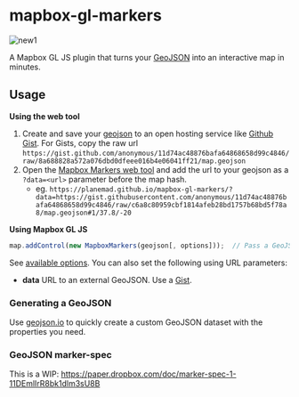 # mapbox-gl-markers

![new1](https://user-images.githubusercontent.com/126868/35832156-2f69edfe-0a9a-11e8-8f9f-cd4add6e9555.gif)

A Mapbox GL JS plugin that turns your [GeoJSON](http://geojson.io/#id=gist:anonymous/96d84a56487ec7221365ab3781326671&map=1/36/19) into an interactive map in minutes.


## Usage

**Using the web tool**

1. Create and save your [geojson](http://geojson.io/#id=gist:anonymous/11d74ac48876bafa64868658d99c4846&map=1/-12/-1) to an open hosting service like [Github Gist](https://gist.github.com/anonymous/11d74ac48876bafa64868658d99c4846). For Gists, copy the raw url `https://gist.github.com/anonymous/11d74ac48876bafa64868658d99c4846/raw/8a688828a572a076dbd0dfeee016b4e06041ff21/map.geojson`
2. Open the [Mapbox Markers web tool](https://mapbox.github.io/mapbox-gl-markers/) and add the url to your geojson as a `?data=<url>` parameter before the map hash.
    - eg. `https://planemad.github.io/mapbox-gl-markers/?data=https://gist.githubusercontent.com/anonymous/11d74ac48876bafa64868658d99c4846/raw/c6a8c80959cbf1814afeb28bd1757b68bd5f78a8/map.geojson#1/37.8/-20`

**Using Mapbox GL JS**

```javascript
map.addControl(new MapboxMarkers(geojson[, options]));  // Pass a GeoJSON feature collection that follows the marker-spec
```

See [available options](https://github.com/mapbox/mapbox-gl-markers/blob/master/mapbox-gl-markers.js#L23-L42). You can also set the following using URL parameters:
- **data** URL to an external GeoJSON. Use a [Gist](https://gist.github.com/anonymous/11d74ac48876bafa64868658d99c4846).

### Generating a GeoJSON

Use [geojson.io](http://geojson.io/#id=gist:anonymous/11d74ac48876bafa64868658d99c4846&map=1/-12/-1) to quickly create a custom GeoJSON dataset with the properties you need. 

### GeoJSON marker-spec

This is a WIP: https://paper.dropbox.com/doc/marker-spec-1-11DEmlIrR8bk1dlm3sU8B